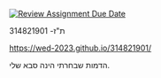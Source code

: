 [![Review Assignment Due Date](https://classroom.github.com/assets/deadline-readme-button-22041afd0340ce965d47ae6ef1cefeee28c7c493a6346c4f15d667ab976d596c.svg)](https://classroom.github.com/a/89IMDEJr)


ת"ז- 314821901 

https://wed-2023.github.io/314821901/

הדמות שבחרתי הינה סבא שלי.


